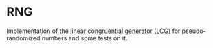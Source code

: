 # RNG

Implementation of the 
[linear congruential generator (LCG)](https://en.wikipedia.org/wiki/Linear_congruential_generator) for pseudo-randomized numbers and some tests on it.
